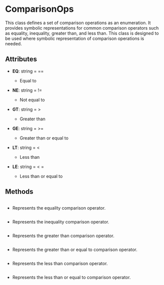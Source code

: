 # ComparisonOps

This class defines a set of comparison operations as an enumeration. It provides symbolic representations for common comparison operators such as equality, inequality, greater than, and less than. This class is designed to be used where symbolic representation of comparison operations is needed.

## Attributes

- **EQ**: string = ==
  - Equal to

- **NE**: string = !=
  - Not equal to

- **GT**: string = &gt;
  - Greater than

- **GE**: string = &gt;=
  - Greater than or equal to

- **LT**: string = &lt;
  - Less than

- **LE**: string = &lt; =
  - Less than or equal to



## Methods
```def EQ()
```
-  Represents the equality comparison operator.

```def NE()
```
-  Represents the inequality comparison operator.

```def GT()
```
-  Represents the greater than comparison operator.

```def GE()
```
-  Represents the greater than or equal to comparison operator.

```def LT()
```
-  Represents the less than comparison operator.

```def LE()
```
-  Represents the less than or equal to comparison operator.

